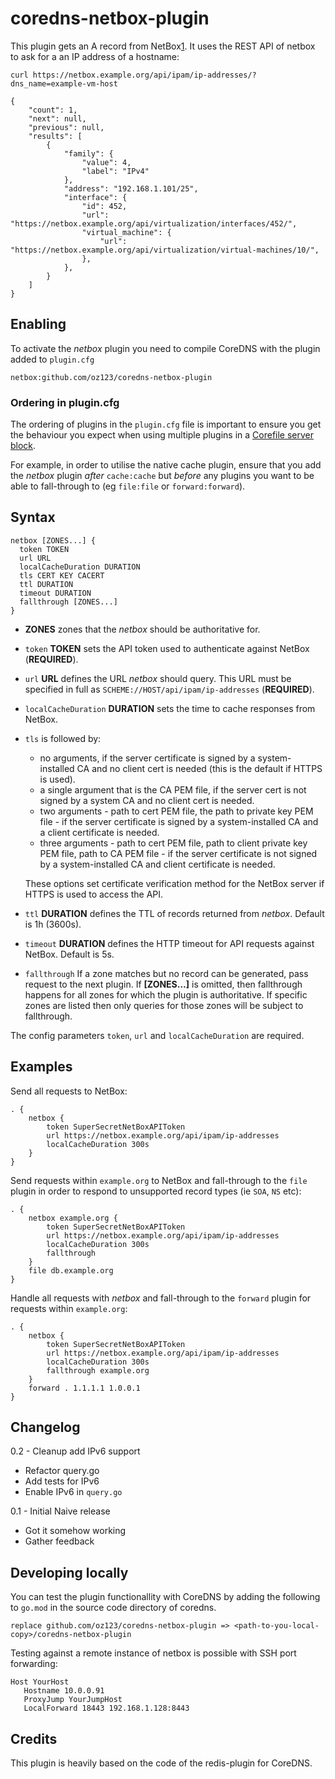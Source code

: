 # coredns-netbox-plugin

This plugin gets an A record from NetBox[1]. It uses the REST API of netbox
to ask for a an IP address of a hostname:

```
curl https://netbox.example.org/api/ipam/ip-addresses/?dns_name=example-vm-host

{
    "count": 1,
    "next": null,
    "previous": null,
    "results": [
        {
            "family": {
                "value": 4,
                "label": "IPv4"
            },
            "address": "192.168.1.101/25",
            "interface": {
                "id": 452,
                "url": "https://netbox.example.org/api/virtualization/interfaces/452/",
                "virtual_machine": {
                    "url": "https://netbox.example.org/api/virtualization/virtual-machines/10/",
                },
            },
        }
    ]
}
```

## Enabling

To activate the *netbox* plugin you need to compile CoreDNS with the plugin added
to `plugin.cfg`

```
netbox:github.com/oz123/coredns-netbox-plugin
```

### Ordering in plugin.cfg

The ordering of plugins in the `plugin.cfg` file is important to ensure you
get the behaviour you expect when using multiple plugins in a
[Corefile server block][2].

For example, in order to utilise the native cache plugin, ensure that you add
the *netbox* plugin _after_ `cache:cache` but _before_ any plugins you want to
be able to fall-through to (eg `file:file` or `forward:forward`).

## Syntax

```
netbox [ZONES...] {
  token TOKEN
  url URL
  localCacheDuration DURATION
  tls CERT KEY CACERT
  ttl DURATION
  timeout DURATION
  fallthrough [ZONES...]
}
```

* **ZONES** zones that the *netbox* should be authoritative for.
* `token` **TOKEN** sets the API token used to authenticate against NetBox
  (**REQUIRED**).
* `url` **URL** defines the URL *netbox* should query. This URL must be
  specified in full as `SCHEME://HOST/api/ipam/ip-addresses` (**REQUIRED**).
* `localCacheDuration` **DURATION** sets the time to cache responses from
  NetBox.
* `tls` is followed by:
  * no arguments, if the server certificate is signed by a system-installed
    CA and no client cert is needed (this is the default if HTTPS is used).
  * a single argument that is the CA PEM file, if the server cert is not
    signed by a system CA and no client cert is needed.
  * two arguments - path to cert PEM file, the path to private key PEM file -
    if the server certificate is signed by a system-installed CA and a client
    certificate is needed.
  * three arguments - path to cert PEM file, path to client private key PEM
    file, path to CA PEM file - if the server certificate is not signed by a
    system-installed CA and client certificate is needed.
  
  These options set certificate verification method for the NetBox server if
  HTTPS is used to access the API.
* `ttl` **DURATION** defines the TTL of records returned from *netbox*. Default
  is 1h (3600s).
* `timeout` **DURATION** defines the HTTP timeout for API requests against
  NetBox. Default is 5s.
* `fallthrough` If a zone matches but no record can be generated, pass request
to the next plugin. If **[ZONES…]** is omitted, then fallthrough happens for
all zones for which the plugin is authoritative. If specific zones are listed
then only queries for those zones will be subject to fallthrough.

The config parameters `token`, `url` and `localCacheDuration` are required.

## Examples

Send all requests to NetBox:

```
. {
    netbox {
        token SuperSecretNetBoxAPIToken
        url https://netbox.example.org/api/ipam/ip-addresses
        localCacheDuration 300s
    }
}
```

Send requests within `example.org` to NetBox and fall-through to the `file`
plugin in order to respond to unsupported record types (ie `SOA`, `NS` etc):

```
. {
    netbox example.org {
        token SuperSecretNetBoxAPIToken
        url https://netbox.example.org/api/ipam/ip-addresses
        localCacheDuration 300s
        fallthrough
    }
    file db.example.org
}

```

Handle all requests with *netbox* and fall-through to the `forward`
plugin for requests within `example.org`:

```
. {
    netbox {
        token SuperSecretNetBoxAPIToken
        url https://netbox.example.org/api/ipam/ip-addresses
        localCacheDuration 300s
        fallthrough example.org
    }
    forward . 1.1.1.1 1.0.0.1
}
```

## Changelog

0.2 - Cleanup add IPv6 support
 
 * Refactor query.go
 * Add tests for IPv6
 * Enable IPv6 in ``query.go``

0.1 - Initial Naive release

 * Got it somehow working 
 * Gather feedback
## Developing locally

You can test the plugin functionallity with CoreDNS by adding the following to
`go.mod` in the source code directory of coredns.

```
replace github.com/oz123/coredns-netbox-plugin => <path-to-you-local-copy>/coredns-netbox-plugin
```

Testing against a remote instance of netbox is possible with SSH port forwarding:

```
Host YourHost
   Hostname 10.0.0.91
   ProxyJump YourJumpHost
   LocalForward 18443 192.168.1.128:8443
```

## Credits

This plugin is heavily based on the code of the redis-plugin for CoreDNS.


[1]: https://netbox.readthedocs.io/en/stable/
[2]: https://coredns.io/manual/toc/#server-blocks
